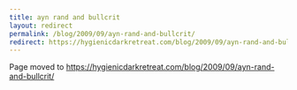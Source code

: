 ```yaml
---
title: ayn rand and bullcrit
layout: redirect
permalink: /blog/2009/09/ayn-rand-and-bullcrit/
redirect: https://hygienicdarkretreat.com/blog/2009/09/ayn-rand-and-bullcrit/
---
```


Page moved to <https://hygienicdarkretreat.com/blog/2009/09/ayn-rand-and-bullcrit/>

